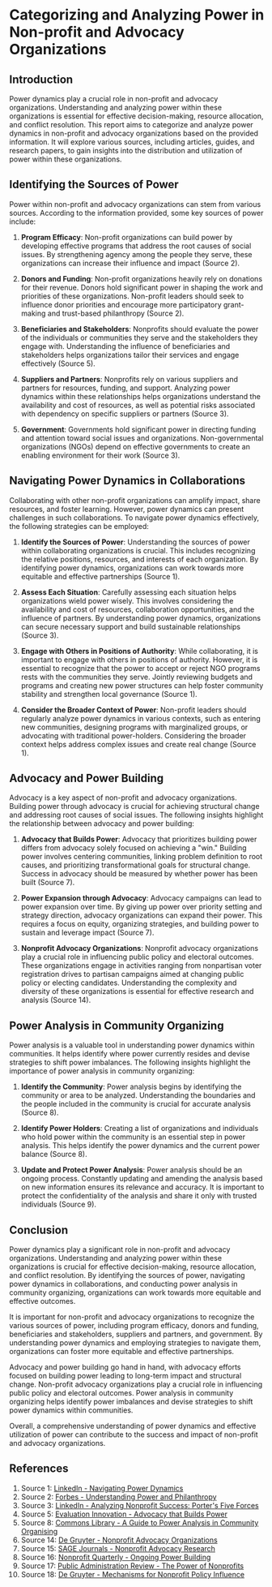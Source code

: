 # Categorizing and Analyzing Power in Non-profit and Advocacy Organizations

## Introduction

Power dynamics play a crucial role in non-profit and advocacy organizations. Understanding and analyzing power within these organizations is essential for effective decision-making, resource allocation, and conflict resolution. This report aims to categorize and analyze power dynamics in non-profit and advocacy organizations based on the provided information. It will explore various sources, including articles, guides, and research papers, to gain insights into the distribution and utilization of power within these organizations.

## Identifying the Sources of Power

Power within non-profit and advocacy organizations can stem from various sources. According to the information provided, some key sources of power include:

1. **Program Efficacy**: Non-profit organizations can build power by developing effective programs that address the root causes of social issues. By strengthening agency among the people they serve, these organizations can increase their influence and impact (Source 2).

2. **Donors and Funding**: Non-profit organizations heavily rely on donations for their revenue. Donors hold significant power in shaping the work and priorities of these organizations. Non-profit leaders should seek to influence donor priorities and encourage more participatory grant-making and trust-based philanthropy (Source 2).

3. **Beneficiaries and Stakeholders**: Nonprofits should evaluate the power of the individuals or communities they serve and the stakeholders they engage with. Understanding the influence of beneficiaries and stakeholders helps organizations tailor their services and engage effectively (Source 5).

4. **Suppliers and Partners**: Nonprofits rely on various suppliers and partners for resources, funding, and support. Analyzing power dynamics within these relationships helps organizations understand the availability and cost of resources, as well as potential risks associated with dependency on specific suppliers or partners (Source 3).

5. **Government**: Governments hold significant power in directing funding and attention toward social issues and organizations. Non-governmental organizations (NGOs) depend on effective governments to create an enabling environment for their work (Source 3).

## Navigating Power Dynamics in Collaborations

Collaborating with other non-profit organizations can amplify impact, share resources, and foster learning. However, power dynamics can present challenges in such collaborations. To navigate power dynamics effectively, the following strategies can be employed:

1. **Identify the Sources of Power**: Understanding the sources of power within collaborating organizations is crucial. This includes recognizing the relative positions, resources, and interests of each organization. By identifying power dynamics, organizations can work towards more equitable and effective partnerships (Source 1).

2. **Assess Each Situation**: Carefully assessing each situation helps organizations wield power wisely. This involves considering the availability and cost of resources, collaboration opportunities, and the influence of partners. By understanding power dynamics, organizations can secure necessary support and build sustainable relationships (Source 3).

3. **Engage with Others in Positions of Authority**: While collaborating, it is important to engage with others in positions of authority. However, it is essential to recognize that the power to accept or reject NGO programs rests with the communities they serve. Jointly reviewing budgets and programs and creating new power structures can help foster community stability and strengthen local governance (Source 1).

4. **Consider the Broader Context of Power**: Non-profit leaders should regularly analyze power dynamics in various contexts, such as entering new communities, designing programs with marginalized groups, or advocating with traditional power-holders. Considering the broader context helps address complex issues and create real change (Source 1).

## Advocacy and Power Building

Advocacy is a key aspect of non-profit and advocacy organizations. Building power through advocacy is crucial for achieving structural change and addressing root causes of social issues. The following insights highlight the relationship between advocacy and power building:

1. **Advocacy that Builds Power**: Advocacy that prioritizes building power differs from advocacy solely focused on achieving a "win." Building power involves centering communities, linking problem definition to root causes, and prioritizing transformational goals for structural change. Success in advocacy should be measured by whether power has been built (Source 7).

2. **Power Expansion through Advocacy**: Advocacy campaigns can lead to power expansion over time. By giving up power over priority setting and strategy direction, advocacy organizations can expand their power. This requires a focus on equity, organizing strategies, and building power to sustain and leverage impact (Source 7).

3. **Nonprofit Advocacy Organizations**: Nonprofit advocacy organizations play a crucial role in influencing public policy and electoral outcomes. These organizations engage in activities ranging from nonpartisan voter registration drives to partisan campaigns aimed at changing public policy or electing candidates. Understanding the complexity and diversity of these organizations is essential for effective research and analysis (Source 14).

## Power Analysis in Community Organizing

Power analysis is a valuable tool in understanding power dynamics within communities. It helps identify where power currently resides and devise strategies to shift power imbalances. The following insights highlight the importance of power analysis in community organizing:

1. **Identify the Community**: Power analysis begins by identifying the community or area to be analyzed. Understanding the boundaries and the people included in the community is crucial for accurate analysis (Source 8).

2. **Identify Power Holders**: Creating a list of organizations and individuals who hold power within the community is an essential step in power analysis. This helps identify the power dynamics and the current power balance (Source 8).

3. **Update and Protect Power Analysis**: Power analysis should be an ongoing process. Constantly updating and amending the analysis based on new information ensures its relevance and accuracy. It is important to protect the confidentiality of the analysis and share it only with trusted individuals (Source 9).

## Conclusion

Power dynamics play a significant role in non-profit and advocacy organizations. Understanding and analyzing power within these organizations is crucial for effective decision-making, resource allocation, and conflict resolution. By identifying the sources of power, navigating power dynamics in collaborations, and conducting power analysis in community organizing, organizations can work towards more equitable and effective outcomes.

It is important for non-profit and advocacy organizations to recognize the various sources of power, including program efficacy, donors and funding, beneficiaries and stakeholders, suppliers and partners, and government. By understanding power dynamics and employing strategies to navigate them, organizations can foster more equitable and effective partnerships.

Advocacy and power building go hand in hand, with advocacy efforts focused on building power leading to long-term impact and structural change. Non-profit advocacy organizations play a crucial role in influencing public policy and electoral outcomes. Power analysis in community organizing helps identify power imbalances and devise strategies to shift power dynamics within communities.

Overall, a comprehensive understanding of power dynamics and effective utilization of power can contribute to the success and impact of non-profit and advocacy organizations.

## References

1. Source 1: [LinkedIn - Navigating Power Dynamics](https://www.linkedin.com/advice/1/how-can-you-navigate-power-dynamics-673rc)
2. Source 2: [Forbes - Understanding Power and Philanthropy](https://www.forbes.com/sites/forbesnonprofitcouncil/2022/08/04/understanding-power-and-philanthropy-its-complicated/)
3. Source 3: [LinkedIn - Analyzing Nonprofit Success: Porter's Five Forces](https://www.linkedin.com/pulse/analyzing-nonprofit-success-porters-five-forces-strategic-marc-neal)
4. Source 5: [Evaluation Innovation - Advocacy that Builds Power](https://www.evaluationinnovation.org/wp-content/uploads/2021/04/Advocacy-that-Builds-Power.pdf)
5. Source 8: [Commons Library - A Guide to Power Analysis in Community Organising](https://commonslibrary.org/a-guide-to-power-analysis-in-community-organising/)
6. Source 14: [De Gruyter - Nonprofit Advocacy Organizations](https://www.degruyter.com/document/doi/10.1515/npf-2014-0036/html)
7. Source 15: [SAGE Journals - Nonprofit Advocacy Research](https://journals.sagepub.com/doi/10.1177/08997640221131747)
8. Source 16: [Nonprofit Quarterly - Ongoing Power Building](https://nonprofitquarterly.org/why-ongoing-power-building-matters-and-how-every-nonprofit-can-do-it/)
9. Source 17: [Public Administration Review - The Power of Nonprofits](https://onlinelibrary.wiley.com/doi/10.1111/puar.12550)
10. Source 18: [De Gruyter - Mechanisms for Nonprofit Policy Influence](https://www.degruyter.com/document/doi/10.1515/npf-2021-0061/html?lang=en)